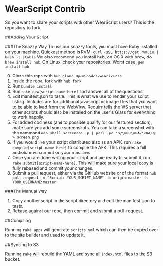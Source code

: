 # WearScript Contrib

So you want to share your scripts with other WearScript users? This is the repository to fork.

##Adding Your Script

###The Snazzy Way
To use our snazzy tools, you must have Ruby installed on your machine. Quickest method is RVM: `curl -sSL https://get.rvm.io | bash -s stable`
We also recomend you install hub, on OS X with brew, do `brew install hub`. On Linux, check your repositories. Worst case, `gem install hub`

0. Clone this repo with `hub clone OpenShades/weariverse`
1. Inside the repo, fork with `hub fork`
2. Run `bundle install`
3. Run `rake new[script-name-here]` and answer all of the questions
4. Edit manifest.json to taste. This is what we use to render your script listing. Includes are for additional javascript or image files that you want to be able to load from the WebView. Require tells the WS server that other scripts should also be installed on the user's Glass for everything to work happily.
5. For added coolness (and to possible qualify for our featured section), make sure you add some screenshots. You can take a screenshot with the command `adb shell screencap -p | perl -pe 's/\x0D\x0A/\x0A/g' > screen.png`
6. If you would like your script distributed also as an APK, run `rake compile[script-name-here]` to compile the APK. This requires a full android environment on your machine.
7. Once you are done writing your script and are ready to submit it, run `rake submit[script-name-here]`. This will make sure your local copy is fully rebased and commit your changes.
8. Submit a pull request, either via the GitHub website or of the format `hub pull-request -m "Script: YOUR_SCRIPT_NAME" -b origin:master -h YOUR_USERNAME:master`

###The Manual Way
1. Copy another script in the script directory and edit the manifest.json to taste.
2. Rebase against our repo, then commit and submit a pull-request.

##Compiling

Running `rake apps` will generate `scripts.yml` which can then be copied over to the site builder and used to update it.

##Syncing to S3

Running `rake` will rebuild the YAML and sync all `index.html` files to the S3 bucket.
